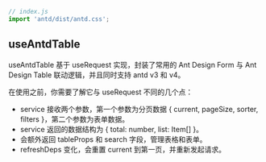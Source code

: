 ```typescript
// index.js
import 'antd/dist/antd.css';
```

## useAntdTable

useAntdTable 基于 useRequest 实现，封装了常用的 Ant Design Form 与 Ant Design Table 联动逻辑，并且同时支持 antd v3 和 v4。

在使用之前，你需要了解它与 useRequest 不同的几个点：

- service 接收两个参数，第一个参数为分页数据 { current, pageSize, sorter, filters }，第二个参数为表单数据。
- service 返回的数据结构为 { total: number, list: Item[] }。
- 会额外返回 tableProps 和 search 字段，管理表格和表单。
- refreshDeps 变化，会重置 current 到第一页，并重新发起请求。